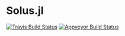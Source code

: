 # Solus.jl

[![Travis Build Status](https://travis-ci.org/climate-machine/EnsembleKalmanInversion.jl.svg?branch=master)](https://travis-ci.org/climate-machine/EnsembleKalmanInversion.jl)
[![Appveyor Build Status](https://ci.appveyor.com/api/projects/status/s7l958ngcd3efv9t/branch/master?svg=true)](https://ci.appveyor.com/project/simonbyrne/ensemblekalmaninversion-jl/branch/master)
